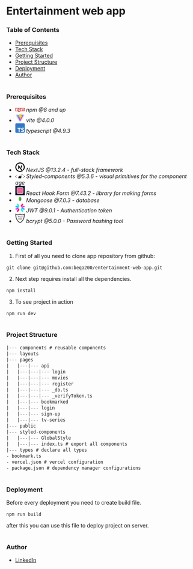 # Entertainment web app

### Table of Contents

- [Prerequisites](#Prerequisites)
- [Tech Stack](#Tech-Stack)
- [Getting Started](#Getting-Started)
- [Project Structure](#Project-Structure)
- [Deployment](#Deployment)
- [Author](#Author)

#

### Prerequisites

- <img src="readme/npm.png" width="25" style="top: 8px" /> _npm @8 and up_
- <img src="readme/vite.jpg" width="25" style="top: 8px" /> _vite @4.0.0_
- <img src="readme/typescript.png" width="25" style="top: 8px" /> _typescript @4.9.3_

#

### Tech Stack

- <img src="readme/nextjs.png" width="25" style="top: 8px" /> _NextJS @13.2.4 - full-stack framework_
- <img src="readme/styled-components.png" width="25" style="top: 8px" /> _Styled-components @5.3.6 - visual primitives for the component age_
- <img src="readme/react-hook-form.png" width="25" style="top: 8px" /> _React Hook Form @7.43.2 - library for making forms_
- <img src="readme/mongoose.png" width="25" style="top: 8px" /> _Mongoose @7.0.3 - database_
- <img src="readme/jwt.png" width="25" style="top: 8px" /> _JWT @9.0.1 - Authentication token_
- <img src="readme/bcrypt.png" width="25" style="top: 8px" /> _bcrypt @5.0.0 - Password hashing tool_

#

### Getting Started

1. First of all you need to clone app repository from github:

```
git clone git@github.com:beqa200/entertainment-web-app.git
```

2. Next step requires install all the dependencies.

```
npm install
```

3. To see project in action

```
npm run dev
```

#

### Project Structure

```
|--- components # reusable components
|--- layouts
|--- pages
|   |---|--- api
|   |---|---|--- login
|   |---|---|--- movies
|   |---|---|--- register
|   |---|---|--- _db.ts
|   |---|---|--- _verifyToken.ts
|   |---|--- bookmarked
|   |---|--- login
|   |---|--- sign-up
|   |---|--- tv-series
|--- public
|--- styled-components
|   |---|--- GlobalStyle
|   |---|--- index.ts # export all components
|--- types # declare all types
- bookmark.ts
- vercel.json # vercel configuration
- package.json # dependency manager configurations

```

#

### Deployment

Before every deployment you need to create build file.

```
npm run build
```

after this you can use this file to deploy project on server.

#

### Author

- [LinkedIn](https://www.linkedin.com/in/beka-maisuradze-76a730234/)
